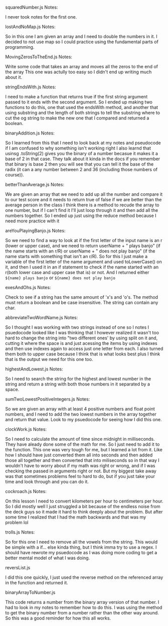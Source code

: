 squaredNumber.js Notes:

I never took notes for the first one.


lostAndNoMap.js Notes:

So in this one I am given an array and I need to double the numbers in it.
I decided to not use map so I could practice using the fundamental parts of programming.


MovingZerosToTheEnd.js Notes:

Write some code that takes an array and moves all the zeros to the end of the array
This one was actully too easy so I didn't end up writing much about it.


stringEndsWith.js Notes:

I need to make a function that returns true if the first string argument passed to it ends with the second argument.
So I ended up making two functions to do this, one that used the endsWith method, and another that using
substring and the length of both strings to tell the substring where to cut the og string to make the new one
that I compared and returned a boolean.


binaryAddition.js Notes:

So I learned from this that I need to look back at my notes and pseudocode if I am confused to why something isn't
working right
I also learnd that usinsg .toString(2) gives you the binary of a number becasue it makes it a base of 2 in that case.
They talk about it kinda in the docs if you remember that binary is base 2 then you will see that you can tell it the
base of the radix (it can a any number between 2 and 36 (including those numbers of course)).


betterThanAverage.js Notes:

We are given an array that we need to add up all the number and compare it to our test score and it needs to return
true of false if we are better than the average person in the class
I think there is a method to recude the array to one number, but if I can't find it I'll just loop through it and
then add all the numbers together. So I ended up just using the reduce method because I need more practice with it


areYouPlayingBanjo.js Notes:

So we need to find a way to look at if the first letter of the input name is an r (lower or upper case), and
we need to return userName + " plays banjo" (if the name starts with an r/R) or
userName + " does not play banjo" (if the name starts with something that isn't an r/R).
So for this I just make a variable of the first letter of the name argument and used toLowerCase() on it, and then
I used it in an if statement to check if the name started with an r(both lower case and upper case that is) or not.
And I returned either `${name} plays banjo` or `${name} does not play banjo`

exesAndOhs.js Notes:

Check to see if a string has the same amount of 'x's and 'o's.
The method must return a boolean and be case insensitive. The string can contain any char.


abbreviateTwoWordName.js Notes:

So I thought I was working with two strings instead of one so I notes I psuedocode looked like I was thinking that
I however realized it wasn't too hard to change the string into "two different ones' by using split on it and,
cutting it where the space is and just acessing the items by using indexes and then use indexes again to access just
one letter from each. I also turned them both to upper case because I think that is what looks best plus I think that
is the output we need for this one too.


highestAndLowest.js Notes:

So I need to search the string for the highest and lowest number in the string and return a string with
both those numbers in it separated by a space.


sumTwoLowestPositiveIntegers.js Notes:

So we are given an array with at least 4 positive numbers and float point numbers, and I need to add
the two lowest numbers in the array together and return that value. Look to my psuedocode for seeing how I did this
one.


clockWork.js Notes:

So I need to calculate the amount of time since midnight in milliseconds. They have aleady done some of the math for me.
So I just need to add it to the function. This one was very tough for me, but I learned a lot from it. Like how I should
have just converted them all into seconds and then added those all together and then converted that into miliseconds
so in that way I wouldn't have to worry about if my math was right or wrong, and if I was checking the passed in
arguments right or not. But my biggest take away was that sometimes problems feel to hard to do, but if you just take
your time and look through and you can do it.


cockroach.js Notes:

On this lesson I need to convert kilometers per hour to centimeters per hour.
So I did mostly well I just struggled a bit because of the endless noise from the deck guys so it made it hard to think
deeply about the problem. But after some time I realized that I had the math backwards and that was my problem lol


trolls.js Notes:

So for this one I need to remove all the vowels from the string. This would be simple with a if... else
kinda thing, but I think imma try to use a regex. I should have rewrote my psuedocode as I was doing more coding to
get a better mental model of what I was doing.


reversList.js

I did this one quickly, I just used the reverse method on the referenced array in the function and returned it.


binaryArrayToNumber.js

This code returns a number from the binary array version of that number. I had to look in my notes to remember how
to do this. I was using the method to get the binary number from a number rather than the other way around. So this
was a good reminder for how this all works.

